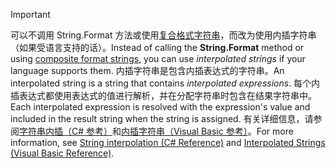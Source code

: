 
> [!IMPORTANT] 
> <span data-ttu-id="9c0e0-101">可以不调用 String.Format 方法或使用[复合格式字符串](~/docs/standard/base-types/composite-formatting.md)，而改为使用内插字符串（如果受语言支持的话）。</span><span class="sxs-lookup"><span data-stu-id="9c0e0-101">Instead of calling the **String.Format** method or using [composite format strings](~/docs/standard/base-types/composite-formatting.md), you can use *interpolated strings* if your language supports them.</span></span> <span data-ttu-id="9c0e0-102">内插字符串是包含内插表达式的字符串。</span><span class="sxs-lookup"><span data-stu-id="9c0e0-102">An interpolated string is a string that contains *interpolated expressions*.</span></span> <span data-ttu-id="9c0e0-103">每个内插表达式都使用表达式的值进行解析，并在分配字符串时包含在结果字符串中。</span><span class="sxs-lookup"><span data-stu-id="9c0e0-103">Each interpolated expression is resolved with the expression's value and included in the result string when the string is assigned.</span></span> <span data-ttu-id="9c0e0-104">有关详细信息，请参阅[字符串内插（C# 参考）](~/docs/csharp/language-reference/tokens/interpolated.md)和[内插字符串（Visual Basic 参考）](~/docs/visual-basic/programming-guide/language-features/strings/interpolated-strings.md)。</span><span class="sxs-lookup"><span data-stu-id="9c0e0-104">For more information, see [String interpolation (C# Reference)](~/docs/csharp/language-reference/tokens/interpolated.md) and [Interpolated Strings (Visual Basic Reference)](~/docs/visual-basic/programming-guide/language-features/strings/interpolated-strings.md).</span></span> 
